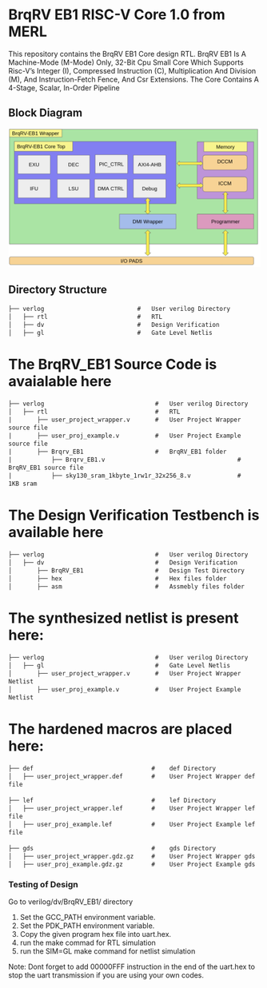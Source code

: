 # BrqRV EB1 RISC-V Core 1.0 from MERL

This repository contains the BrqRV EB1 Core design RTL. BrqRV EB1 Is A Machine-Mode (M-Mode) Only, 32-Bit Cpu Small Core Which Supports Risc-V’s Integer (I), Compressed Instruction (C), Multiplication And Division (M), And Instruction-Fetch Fence, And Csr Extensions. The Core Contains A 4-Stage, Scalar, In-Order Pipeline

## Block Diagram
![](docs/BrqRV_EB1.png)

## Directory Structure

    ├── verlog                          #   User verilog Directory
    │   ├── rtl                         #   RTL
    │   ├── dv                          #   Design Verification
    │   ├── gl                          #   Gate Level Netlis
    
   #  The BrqRV_EB1 Source Code is avaialable here
    
    ├── verlog                               #   User verilog Directory
    │   ├── rtl                              #   RTL
    |       ├── user_project_wrapper.v       #   User Project Wrapper source file
    |       ├── user_proj_example.v          #   User Project Example source file
    |       ├── Brqrv_EB1                    #   BrqRV_EB1 folder
    |           ├── Brqrv_EB1.v                                     #   BrqRV_EB1 source file
    |           ├── sky130_sram_1kbyte_1rw1r_32x256_8.v             #   1KB sram
    
    
   # The Design Verification Testbench is available here 
    ├── verlog                               #   User verilog Directory
    │   ├── dv                               #   Design Verification
    │       ├── BrqRV_EB1                    #   Design Test Directory
    │       ├── hex                          #   Hex files folder
    │       ├── asm                          #   Assmebly files folder
     
  # The synthesized netlist is present here:
  
    ├── verlog                               #   User verilog Directory
    │   ├── gl                               #   Gate Level Netlis
    │       ├── user_project_wrapper.v       #   User Project Wrapper Netlist
    │       ├── user_proj_example.v          #   User Project Example Netlist
    
 # The hardened macros are placed here:

    ├── def                                 #    def Directory
    │   ├── user_project_wrapper.def        #    User Project Wrapper def file
    
    ├── lef                                 #    lef Directory
    │   ├── user_project_wrapper.lef        #    User Project Wrapper lef file
    │   ├── user_proj_example.lef           #    User Project Example lef file
    
    ├── gds                                 #    gds Directory
    │   ├── user_project_wrapper.gdz.gz     #    User Project Wrapper gds
    │   ├── user_proj_example.gdz.gz        #    User Project Example gds


### Testing of Design

Go to verilog/dv/BrqRV_EB1/ directory

1. Set the GCC_PATH environment variable.
2. Set the PDK_PATH environment variable.
3. Copy the given program hex file into uart.hex. 
4. run the make commad for RTL simulation
5. run the SIM=GL make command for netlist simulation

Note: Dont forget to add 00000FFF instruction in the end of the uart.hex to stop the uart transmission if you are using your own codes.
